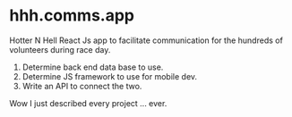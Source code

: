 # hhh.comms.app
Hotter N Hell React Js app to facilitate communication for the hundreds of volunteers during race day. 


1. Determine back end data base to use.
2. Determine JS framework to use for mobile dev.
3. Write an API to connect the two.

Wow I just described every project ... ever. 
